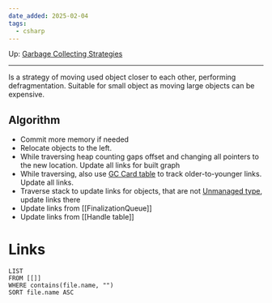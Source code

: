 ```yaml
---
date_added: 2025-02-04
tags:
  - csharp
---
```

Up: [Garbage Collecting Strategies](Garbage%20Collecting%20Strategies.md)
___
 Is a strategy of moving used object closer to each other, performing defragmentation. Suitable for small object as moving large objects can be expensive.

## Algorithm

- Commit more memory if needed
- Relocate objects to the left.
- While traversing heap counting gaps offset and changing all pointers to the new location. Update all links for built graph
- While traversing, also use [GC Card table](GC%20Card%20table.md) to track older-to-younger links. Update all links.
- Traverse stack to update links for objects, that are not [Unmanaged type](Unmanaged%20type.md), update links there
- Update links from [[FinalizationQueue]]
- Update links from [[Handle table]]
# Links
```dataview
LIST
FROM [[]]
WHERE contains(file.name, "")
SORT file.name ASC
```
